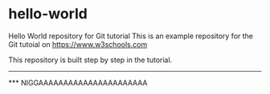 # hello-world
Hello World repository for Git tutorial
This is an example repository for the Git tutoial on https://www.w3schools.com

This repository is built step by step in the tutorial.

---

*** NIGGAAAAAAAAAAAAAAAAAAAAAA
